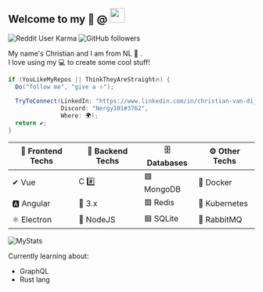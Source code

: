 ## Welcome to my 📜 @ <img src="https://github.githubassets.com/images/modules/logos_page/Octocat.png" height="30" width="30">


![Reddit User Karma](https://img.shields.io/reddit/user-karma/combined/Nergy101?style=social)
![GitHub followers](https://img.shields.io/github/followers/Nergy101?label=Follow&style=social) 

My name's Christian and I am from NL 👋 .  
I love using my 💻 to create some cool stuff!

```cs
if (YouLikeMyRepos || ThinkTheyAreStraight🔥) {
  Do("follow me", "give a ⭐");
  
  TryToConnect(LinkedIn: "https://www.linkedin.com/in/christian-van-dijk-657069134", 
               Discord: "Nergy101#3762", 
               Where: 🌍);
  return ✔;
}
```

🎫 Frontend Techs | 🚀 Backend Techs| 🗄 Databases       | ⚙ Other Techs
---------          |-----------      |-------------       |------------------------------|
✔ Vue              |     C #️⃣       | 🟩 MongoDB         | :whale: Docker
🅰 Angular         | :snake: 3.x     | 🟥 Redis          | :ferris_wheel: Kubernetes
⚛ Electron         |  🦾 NodeJS         | 🟦 SQLite         | 🐇 RabbitMQ

![MyStats](https://github-readme-stats.vercel.app/api?username=Nergy101&show_icons=true)

Currently learning about:
- GraphQL
- Rust lang
